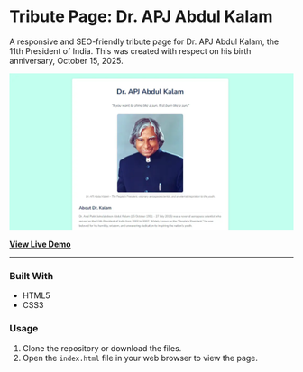 # Tribute Page: Dr. APJ Abdul Kalam

A responsive and SEO-friendly tribute page for Dr. APJ Abdul Kalam, the 11th President of India. This was created with respect on his birth anniversary, October 15, 2025.

![Project Screenshot](https://raw.githubusercontent.com/MohseenAH/Tribute_Page_for_Dr_APJ/main/Screenshot%20repo.webp)

**[View Live Demo](https://your-username.github.io/tribute-page/)**


---

### Built With

* HTML5
* CSS3

### Usage

1.  Clone the repository or download the files.
2.  Open the `index.html` file in your web browser to view the page.
